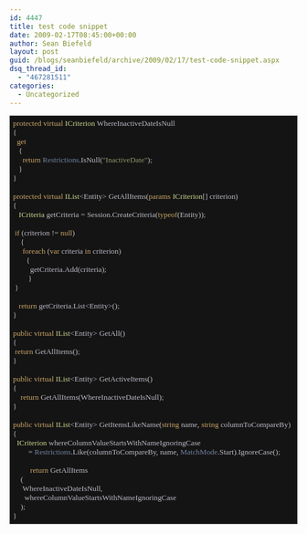```yaml
---
id: 4447
title: test code snippet
date: 2009-02-17T08:45:00+00:00
author: Sean Biefeld
layout: post
guid: /blogs/seanbiefeld/archive/2009/02/17/test-code-snippet.aspx
dsq_thread_id:
  - "467281511"
categories:
  - Uncategorized
---
```

<pre style="background-color: #141414;font-family: Lucida Console;padding: 5px;border:solid 1px #333;overflow: auto;color: #BEBEC8;font-size: 10pt"><span style="color: #cda869">protected</span> <span style="color: #cda869">virtual</span> <span style="color: #d0da90">ICriterion</span> WhereInactiveDateIsNull<br />{ <br />	<span style="color: #cda869">get</span><br />	{<br />		<span style="color: #cda869">return</span> <span style="color: #7386a5">Restrictions</span>.IsNull(<span style="color: #8f9d6a">"InactiveDate"</span>);<br />	}<br />}<br /><br /><span style="color: #cda869">protected</span> <span style="color: #cda869">virtual</span> <span style="color: #d0da90">IList</span>&lt;Entity&gt; GetAllItems(<span style="color: #cda869">params</span> <span style="color: #d0da90">ICriterion</span>[] criterion)<br />{<br />	<span style="color: #d0da90">ICriteria</span> getCriteria = Session.CreateCriteria(<span style="color: #cda869">typeof</span>(Entity));<br /><br />	<span style="color: #cda869">if</span> (criterion != <span style="color: #cda869">null</span>)<br />	{<br />		<span style="color: #cda869">foreach</span> (<span style="color: #cda869">var</span> criteria <span style="color: #cda869">in</span> criterion)<br />		{<br />			getCriteria.Add(criteria);<br />		}<br />	}<br /><br />	<span style="color: #cda869">return</span> getCriteria.List&lt;Entity&gt;();<br />}<br /><br /><span style="color: #cda869">public</span> <span style="color: #cda869">virtual</span> <span style="color: #d0da90">IList</span>&lt;Entity&gt; GetAll()<br />{<br />	<span style="color: #cda869">return</span> GetAllItems();<br />}<br /><br /><span style="color: #cda869">public</span> <span style="color: #cda869">virtual</span> <span style="color: #d0da90">IList</span>&lt;Entity&gt; GetActiveItems()<br />{<br />	<span style="color: #cda869">return</span> GetAllItems(WhereInactiveDateIsNull);<br />}<br /><br /><span style="color: #cda869">public</span> <span style="color: #cda869">virtual</span> <span style="color: #d0da90">IList</span>&lt;Entity&gt; GetItemsLikeName(<span style="color: #cda869">string</span> name, <span style="color: #cda869">string</span> columnToCompareBy)<br />{<br />	<span style="color: #d0da90">ICriterion</span> whereColumnValueStartsWithNameIgnoringCase <br />		= <span style="color: #7386a5">Restrictions</span>.Like(columnToCompareBy, name, <span style="color: #7386a5">MatchMode</span>.Start).IgnoreCase();<br /><br />       	<span style="color: #cda869">return</span> GetAllItems<br />	(<br />		WhereInactiveDateIsNull,<br />		whereColumnValueStartsWithNameIgnoringCase<br />	);<br />}<br /></pre>